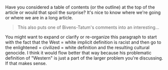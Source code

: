 Have you considered a table of contents (or the outline) at the top of the article or would that spoil the surprise?  It's nice to know where we're going or where we are in a long article.

> This also puts one of Bivens-Tatum's comments into an interesting...

You might want to expand or clarify or re-organize this paragraph to start with the fact that the West = white implicit definition is racist and then go to the enlightened = civilized = white definition and the resulting cultural genocide.  I think it would flow better that way because his problematic definition of "Western" is just a part of the larger problem you're discussing.  If that makes sense.